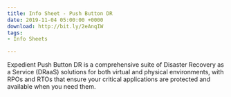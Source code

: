 ```yaml
---
title: Info Sheet - Push Button DR
date: 2019-11-04 05:00:00 +0000
download: http://bit.ly/2eAnqIW
tags:
- Info Sheets

---
```

Expedient Push Button DR is a comprehensive suite of Disaster Recovery as a Service (DRaaS) solutions for both virtual and physical environments, with RPOs and RTOs that ensure your critical applications are protected and available when you need them. 